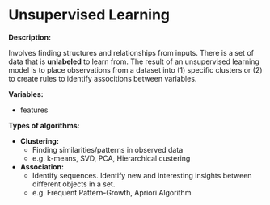 # Unsupervised Learning

**Description:**

Involves finding structures and relationships from inputs. There is a set of data that is **unlabeled** to learn from.
The result of an unsupervised learning model is to place observations from a dataset into (1) specific clusters or (2) to create rules to identify associtions between variables. 

**Variables:**
  + features
 

**Types of algorithms:**
+ **Clustering:** 
  + Finding similarities/patterns in observed data
  + e.g. k-means, SVD, PCA, Hierarchical custering
+ **Association:**
  + Identify sequences. Identify new and interesting insights between different objects in a set.
  + e.g. Frequent Pattern-Growth, Apriori Algorithm
